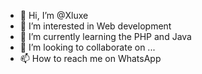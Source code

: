 - 👋 Hi, I’m @Xluxe
- 👀 I’m interested in Web development 
- 🌱 I’m currently learning the PHP and Java 
- 💞️ I’m looking to collaborate on ...
- 📫 How to reach me on WhatsApp 

<!---
Xluxe/Xluxe is a ✨ special ✨ repository because its `README.md` (this file) appears on your GitHub profile.
You can click the Preview link to take a look at your changes.
--->
